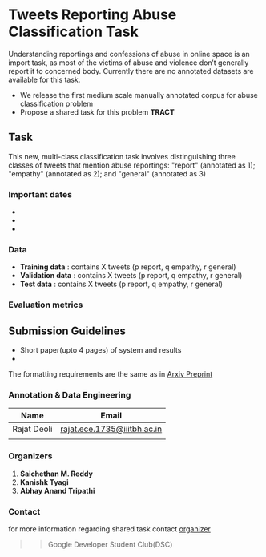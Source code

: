 # **Tweets Reporting Abuse Classification Task** 

Understanding reportings and confessions of abuse in online space is an import task, as most of the victims of abuse and violence don’t generally report it to concerned body. Currently there are no annotated datasets are available for this task.

* We release the first medium scale manually annotated corpus for abuse classification problem
* Propose a shared task for this problem **TRACT**

## Task
This new, multi-class classification task involves distinguishing three classes of tweets that mention abuse reportings: "report" (annotated as 1); "empathy" (annotated as 2); and "general" (annotated as 3) 

### Important dates
*  
*
*

### Data
* **Training data** : contains X tweets (p report, q empathy, r general)
* **Validation data** : contains X tweets (p report, q empathy, r general)
* **Test data** : contains X tweets (p report, q empathy, r general)

### Evaluation metrics



## Submission Guidelines
* Short paper(upto 4 pages) of system and results
* 
The formatting requirements are the same as in [Arxiv Preprint](https://github.com/Saichethan/TRACT/blob/master/Style%20and%20Template%20for%20Preprints%20(arXiv%2C%20bio-arXiv).zip)

### Annotation & Data Engineering

| Name  | Email |
| ------------- | ------------- |
| Rajat Deoli |rajat.ece.1735@iiitbh.ac.in  |
|   |  |

### Organizers
1. **Saichethan M. Reddy**
2. **Kanishk Tyagi**
3. **Abhay Anand Tripathi**

### Contact
for more information regarding shared task contact [organizer](mailto:saichethanreddymiriyala@gmail.com)


>>Google Developer Student Club(DSC)
